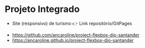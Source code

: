 # Projeto Integrado
   - Site (responsivo) de turismo
👉 Link repositório/GitPages
   * https://github.com/ancaroline/project-flexbox-dio-santander
   * https://ancaroline.github.io/project-flexbox-dio-santander
